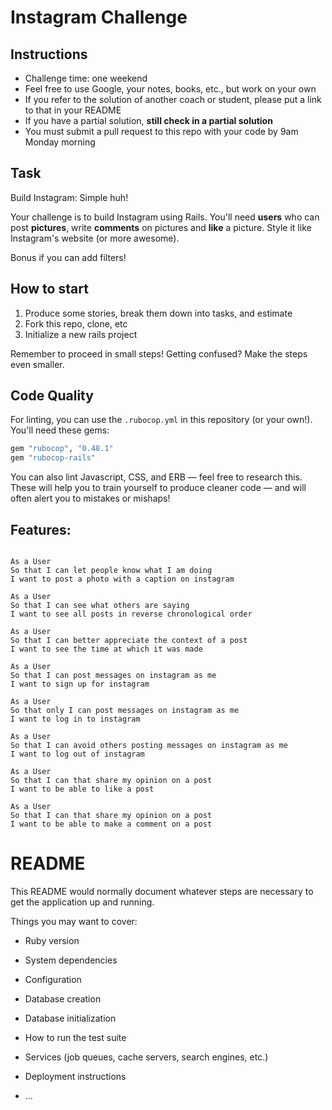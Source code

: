 Instagram Challenge
===================

## Instructions

* Challenge time: one weekend
* Feel free to use Google, your notes, books, etc., but work on your own
* If you refer to the solution of another coach or student, please put a link to that in your README
* If you have a partial solution, **still check in a partial solution**
* You must submit a pull request to this repo with your code by 9am Monday morning

## Task

Build Instagram: Simple huh!

Your challenge is to build Instagram using Rails. You'll need **users** who can post **pictures**, write **comments** on pictures and **like** a picture. Style it like Instagram's website (or more awesome).

Bonus if you can add filters!

## How to start

1. Produce some stories, break them down into tasks, and estimate
2. Fork this repo, clone, etc
3. Initialize a new rails project

Remember to proceed in small steps! Getting confused? Make the steps even smaller.

## Code Quality

For linting, you can use the `.rubocop.yml` in this repository (or your own!).
You'll need these gems:

```ruby
gem "rubocop", "0.48.1"
gem "rubocop-rails"
```

You can also lint Javascript, CSS, and ERB — feel free to research this. These
will help you to train yourself to produce cleaner code — and will often alert
you to mistakes or mishaps!

Features:
-------

```

As a User
So that I can let people know what I am doing  
I want to post a photo with a caption on instagram

As a User
So that I can see what others are saying  
I want to see all posts in reverse chronological order

As a User
So that I can better appreciate the context of a post
I want to see the time at which it was made

As a User
So that I can post messages on instagram as me
I want to sign up for instagram

As a User
So that only I can post messages on instagram as me
I want to log in to instagram

As a User
So that I can avoid others posting messages on instagram as me
I want to log out of instagram

As a User
So that I can that share my opinion on a post
I want to be able to like a post

As a User
So that I can that share my opinion on a post
I want to be able to make a comment on a post

```

# README

This README would normally document whatever steps are necessary to get the
application up and running.

Things you may want to cover:

* Ruby version

* System dependencies

* Configuration

* Database creation

* Database initialization

* How to run the test suite

* Services (job queues, cache servers, search engines, etc.)

* Deployment instructions

* ...
